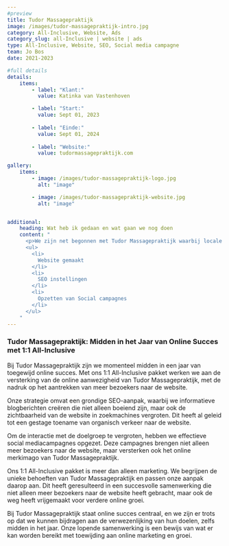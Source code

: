 ```yaml
---
#preview
title: Tudor Massagepraktijk
image: /images/tudor-massagepraktijk-intro.jpg
category: All-Inclusive, Website, Ads
category_slug: all-Inclusive | website | ads
type: All-Inclusive, Website, SEO, Social media campagne
team: Jo Bos
date: 2021-2023

#full details
details:
    items:
        - label: "Klant:"
          value: Katinka van Vastenhoven

        - label: "Start:"
          value: Sept 01, 2023
        
        - label: "Einde:"
          value: Sept 01, 2024
        
        - label: "Website:"
          value: tudormassagepraktijk.com

gallery: 
    items:
        - image: /images/tudor-massagepraktijk-logo.jpg
          alt: "image"

        - image: /images/tudor-massagepraktijk-website.jpg
          alt: "image"


additional:
    heading: Wat heb ik gedaan en wat gaan we nog doen
    content: "
      <p>We zijn net begonnen met Tudor Massagepraktijk waarbij locale brandawerness en social campagnes centraal gaan staan. We willen mensen in de buurt Hoofddorp bewust kennis laten maken met verschillende campganes en die door sturen naar de website zodat we meer leads gaan genereren. We richten ons alleen rondom de massagepraktijk. Wij kijken uit naar de komende maanden.</p>
      <ul>
        <li>
          Website gemaakt
        </li>
        <li>
          SEO instellingen
        </li>
        <li>
          Opzetten van Social campagnes
        </li>
      </ul>
    "
---
```


### Tudor Massagepraktijk: Midden in het Jaar van Online Succes met 1:1 All-Inclusive

Bij Tudor Massagepraktijk zijn we momenteel midden in een jaar van toegewijd online succes. Met ons 1:1 All-Inclusive pakket werken we aan de versterking van de online aanwezigheid van Tudor Massagepraktijk, met de nadruk op het aantrekken van meer bezoekers naar de website.

Onze strategie omvat een grondige SEO-aanpak, waarbij we informatieve blogberichten creëren die niet alleen boeiend zijn, maar ook de zichtbaarheid van de website in zoekmachines vergroten. Dit heeft al geleid tot een gestage toename van organisch verkeer naar de website.

Om de interactie met de doelgroep te vergroten, hebben we effectieve social mediacampagnes opgezet. Deze campagnes brengen niet alleen meer bezoekers naar de website, maar versterken ook het online merkimago van Tudor Massagepraktijk.

Ons 1:1 All-Inclusive pakket is meer dan alleen marketing. We begrijpen de unieke behoeften van Tudor Massagepraktijk en passen onze aanpak daarop aan. Dit heeft geresulteerd in een succesvolle samenwerking die niet alleen meer bezoekers naar de website heeft gebracht, maar ook de weg heeft vrijgemaakt voor verdere online groei.

Bij Tudor Massagepraktijk staat online succes centraal, en we zijn er trots op dat we kunnen bijdragen aan de verwezenlijking van hun doelen, zelfs midden in het jaar. Onze lopende samenwerking is een bewijs van wat er kan worden bereikt met toewijding aan online marketing en groei.